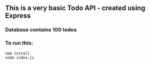 ## This is a very basic Todo API - created using Express

### Database contains 100 todos

### To run this:

```bash
npm install
node index.js